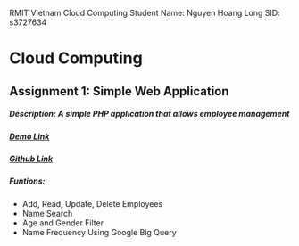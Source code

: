 RMIT Vietnam
Cloud Computing
Student Name: Nguyen Hoang Long
SID: s3727634

# Cloud Computing 
## Assignment 1: Simple Web Application 

##### Description: A simple PHP application that allows employee management
##### [Demo Link](https://cloud-a1-273212.appspot.com)
##### [Github Link](https://github.com/HoangLong256/CloudA1_SimpleWebApp.git)
##### Funtions:
- Add, Read, Update, Delete Employees
- Name Search
- Age and Gender Filter
- Name Frequency Using Google Big Query



